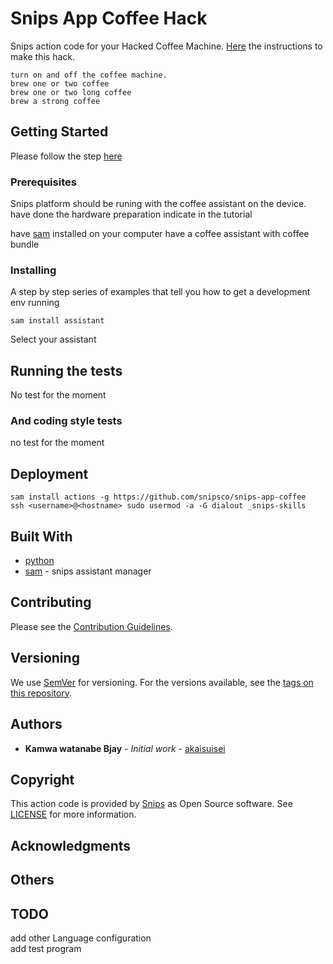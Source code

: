 # Snips App Coffee Hack

Snips action code for your Hacked Coffee Machine.
[Here](https://medium.com/snips-ai/your-personal-home-barista-comes-to-life-with-this-voice-enabled-coffee-machine-5fc333326f31) the instructions to make this hack.

```
turn on and off the coffee machine.
brew one or two coffee
brew one or two long coffee
brew a strong coffee
```

## Getting Started

Please follow the step [here](https://medium.com/snips-ai/your-personal-home-barista-comes-to-life-with-this-voice-enabled-coffee-machine-5fc333326f31)
### Prerequisites

Snips platform should be runing with the coffee assistant on the device.
have done the hardware preparation indicate in the tutorial

have [sam](https://www.npmjs.com/package/snips-sam) installed on your computer
have a coffee assistant with coffee bundle

### Installing

A step by step series of examples that tell you how to get a development env running

```
sam install assistant
```
Select your assistant

## Running the tests

No test for the moment

### And coding style tests

no test for the moment

## Deployment

```
sam install actions -g https://github.com/snipsco/snips-app-coffee
ssh <username>@<hostname> sudo usermod -a -G dialout _snips-skills
```

## Built With

* [python](https://www.python.org)
* [sam](https://www.npmjs.com/package/snips-sam) - snips assistant manager

## Contributing

Please see the [Contribution Guidelines](https://github.com/snipsco/snips-app-coffee/blob/master/CONTRIBUTING.md).
## Versioning

We use [SemVer](http://semver.org/) for versioning. For the versions available, see the [tags on this repository](https://github.com/your/project/tags). 

## Authors

* **Kamwa watanabe Bjay** - *Initial work* - [akaisuisei](https://github.com/akaisuisei)

## Copyright

This action code is provided by [Snips](https://www.snips.ai) as Open Source
software. See [LICENSE](https://github.com/snipsco/snips-app-coffee/blob/master/LICENSE.txt) for more
information.

## Acknowledgments


## Others

## TODO
add other Language configuration\
add test program

